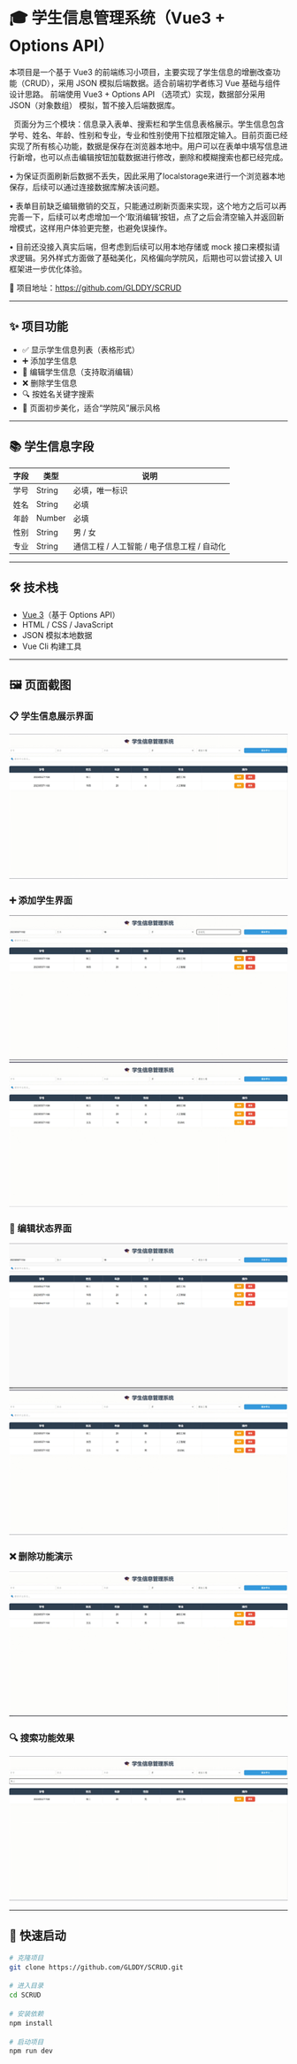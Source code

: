 # 🎓 学生信息管理系统（Vue3 + Options API）

  本项目是一个基于 Vue3 的前端练习小项目，主要实现了学生信息的增删改查功能（CRUD），采用 JSON 模拟后端数据。适合前端初学者练习 Vue 基础与组件设计思路。
前端使用 Vue3 + Options API （选项式）实现，数据部分采用 JSON（对象数组） 模拟，暂不接入后端数据库。


  页面分为三个模块：信息录入表单、搜索栏和学生信息表格展示。学生信息包含学号、姓名、年龄、性别和专业，专业和性别使用下拉框限定输入。目前页面已经实现了所有核心功能，数据是保存在浏览器本地中。用户可以在表单中填写信息进行新增，也可以点击编辑按钮加载数据进行修改，删除和模糊搜索也都已经完成。
  

• 为保证页面刷新后数据不丢失，因此采用了localstorage来进行一个浏览器本地保存，后续可以通过连接数据库解决该问题。

• 表单目前缺乏编辑撤销的交互，只能通过刷新页面来实现，这个地方之后可以再完善一下，后续可以考虑增加一个‘取消编辑’按钮，点了之后会清空输入并返回新增模式，这样用户体验更完整，也避免误操作。

• 目前还没接入真实后端，但考虑到后续可以用本地存储或 mock 接口来模拟请求逻辑。另外样式方面做了基础美化，风格偏向学院风，后期也可以尝试接入 UI 框架进一步优化体验。

📍 项目地址：https://github.com/GLDDY/SCRUD

---

## ✨ 项目功能

- ✅ 显示学生信息列表（表格形式）
- ➕ 添加学生信息
- 📝 编辑学生信息（支持取消编辑）
- ❌ 删除学生信息
- 🔍 按姓名关键字搜索
- 🎨 页面初步美化，适合“学院风”展示风格

---

## 📚 学生信息字段

| 字段   | 类型   | 说明                         |
|--------|--------|------------------------------|
| 学号   | String | 必填，唯一标识               |
| 姓名   | String | 必填                         |
| 年龄   | Number | 必填                         |
| 性别   | String | 男 / 女                      |
| 专业   | String | 通信工程 / 人工智能 / 电子信息工程 / 自动化 |

---

## 🛠 技术栈

- [Vue 3](https://vuejs.org/)（基于 Options API）
- HTML / CSS / JavaScript
- JSON 模拟本地数据
- Vue Cli 构建工具

---

## 🖼️ 页面截图

### 📋 学生信息展示界面
![首页截图](./public/screenshots/首页.png)

### ➕ 添加学生界面
![添加学生](./public/screenshots/添加1.png)
![添加学生](./public/screenshots/添加2.png)

### 📝 编辑状态界面
![编辑学生](./public/screenshots/编辑1.png)
![编辑学生](./public/screenshots/编辑2.png)

### ❌ 删除功能演示
![删除功能](./public/screenshots/删除.png)

### 🔍 搜索功能效果
![搜索功能](./public/screenshots/搜索.png)

---

## 🚀 快速启动

```bash
# 克隆项目
git clone https://github.com/GLDDY/SCRUD.git

# 进入目录
cd SCRUD

# 安装依赖
npm install

# 启动项目
npm run dev
